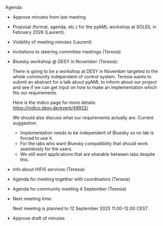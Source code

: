 Agenda:

- Approve minutes from last meeting

- Proposal (format, agenda, etc.) for the pyAML workshop at SOLEIL in February 2026 (Laurent).

- Visibility of meeting minutes (Laurent)

- Invitations to steering committee meetings (Teresia)

- Bluesky workshop @ DESY in November (Teresia):

  There is going to be a workshop at DESY in November targeted to the whole community independent of control system. Teresia wants to submit an abstract for a talk about pyAML to inform about our project and see if we can get input on how to make an implementation which fits our requirements.

  Here is the indico page for more details:
  https://indico.desy.de/event/49932/

  We should also discuss what our requirements actually are. Current suggestion:
  - Implementation needs to be independent of Bluesky so no lab is forced to use it.
  - For the labs who want Bluesky compatibility that should work seamlessly for the users.
  - We still want applications that are sharable between labs despite this.
 
- Info about HIFIS services (Teresia)

- Agenda for meeting together with coordinators (Teresia)

- Agenda for community meeting 4 September (Teresia)

- Next meeting time:

  Next meeting is planned to 12 September 2025 11.00-12.00 CEST.
  
- Approve draft of minutes
